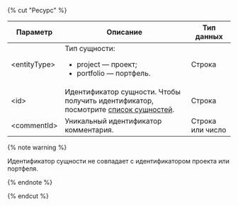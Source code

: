 {% cut "Ресурс" %}

Параметр | Описание | Тип данных
-------- | -------- | ----------
\<entityType> |Тип сущности:<ul><li>project — проект;</li><li>portfolio — портфель.</li></ul>| Строка
\<id> | Идентификатор сущности. Чтобы получить идентификатор, посмотрите [список сущностей](../../../tracker/concepts/entities/search-entities.md). | Строка
\<commentId\> | Уникальный идентификатор комментария. | Строка или число

{% note warning %}

Идентификатор сущности не совпадает с идентификатором проекта или портфеля.

{% endnote %}

{% endcut %}
